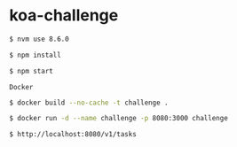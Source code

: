 # koa-challenge

```sh
$ nvm use 8.6.0
```

```sh
$ npm install
```

```sh
$ npm start
```

`Docker`

```sh
$ docker build --no-cache -t challenge .
```

```sh
$ docker run -d --name challenge -p 8080:3000 challenge
```

```sh
$ http://localhost:8080/v1/tasks
```